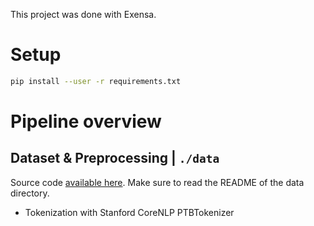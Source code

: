 This project was done with Exensa.

# Setup

```sh
pip install --user -r requirements.txt
```

# Pipeline overview

## Dataset & Preprocessing | ```./data```

Source code [available here](https://github.com/becxer/cnn-dailymail/).
Make sure to read the README of the data directory.

* Tokenization with Stanford CoreNLP PTBTokenizer
